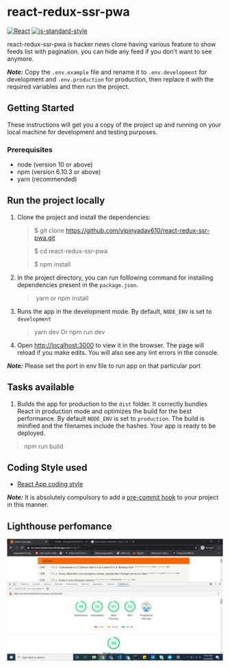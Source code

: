 # react-redux-ssr-pwa

[![React](https://img.shields.io/badge/dynamic/json?style=flat&colorB=DF01D7&label=React&prefix=v&query=dependencies.react&logo=react&url=https%3A%2F%2Fraw.githubusercontent.com%2FSoFriendly%2Fyac-mobile%2FReleaseBranch%2Fpackage.json%3Ftoken%3DACCU4SJ6TGYZYKMWFCRNEQS5MYKTG)](https://reactjs.org/)
[![js-standard-style](https://img.shields.io/badge/code%20style-standard-brightgreen.svg?style=flat&colorB=398339)](http://standardjs.com/)

react-redux-ssr-pwa is hacker news clone having various feature to show feeds list with pagination.
you can hide any feed if you don't want to see anymore.

**_Note:_** Copy the `.env.example` file and rename it to `.env.development` for development and `.env.production` for production, then replace it with the required variables and then run the project.

## Getting Started

These instructions will get you a copy of the project up and running on your local machine for development and testing purposes.

### Prerequisites

- node (version 10 or above)
- npm (version 6.10.3 or above)
- yarn (recommended)

## Run the project locally

1. Clone the project and install the dependencies:

   > \$ git clone https://github.com/vipinyadav610/react-redux-ssr-pwa.git

   > \$ cd react-redux-ssr-pwa

   > \$ npm install

2. In the project directory, you can run folllowing command for installing dependencies present in the `package.json`.

   > ​ yarn or npm install

3. Runs the app in the development mode. By default, `NODE_ENV` is set to `development`

   > yarn dev Or npm run dev

4. Open [http://localhost:3000](http://localhost:3000) to view it in the browser. The page will reload if you make edits. You will also see any lint errors in the console.

**_Note:_** Please set the port in env file to run app on that particular port

## Tasks available

1. Builds the app for production to the `dist` folder. It correctly bundles React in production mode and optimizes the build for the best performance. By default `NODE_ENV` is set to `production`. The build is minified and the filenames include the hashes. Your app is ready to be deployed.

> npm run build

## Coding Style used

- [React App coding style](https://www.npmjs.com/package/eslint-config-react-app/)

**_Note:_** It is absolutely compulsory to add a [pre-commit hook](https://prettier.io/docs/en/precommit.html) to your project in this manner.

## Lighthouse perfomance

![alt text](https://github.com/vipinyadav610/react-redux-ssr-pwa/blob/master/lighthouse.jpg?raw=true)
